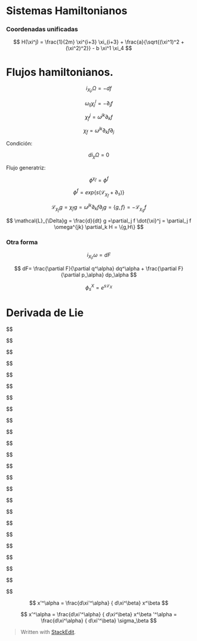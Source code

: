 

# Sistemas Hamiltonianos
 
### Coordenadas unificadas

$$
H(\xi^j) = \frac{1}{2m} \xi^{i+3} \xi_{i+3} + \frac{a}{\sqrt{(\xi^1)^2 + (\xi^2)^2}} - b \xi^1 \xi_4
$$

# Flujos hamiltonianos.


$$
i_{X_F} \Omega = - df
$$

$$
\omega_{lj} \chi_j^l = -\partial_j f
$$

$$
\chi_f^j = \omega^{jk}\partial_k f
$$

$$
\chi_f = \omega^{jk}\partial_k f \partial_j
$$

Condición:

$$
d i_\chi \Omega = 0
$$

Flujo generatriz:

$$
\phi^{\chi_f} = \phi^f
$$

$$
\phi^f = exp\{ s(\mathcal{L}_{\chi_f} + \partial_s )\}
$$

$$
\mathcal{L}_{\chi_f}g = \chi_f g = \omega^{jk}\partial_k f \partial_j g = \{g,f \} = - \mathcal{L}_{\chi_g}f
$$

$$
\mathcal{L}_{\Delta}g = \frac{d}{dt} g =\partial_j f \dot{\xi}^j = \partial_j f \omega^{jk} \partial_k H = \{g,H\}
$$


### Otra forma

$$
i_{X_F} \omega = dF
$$


$$
dF= \frac{\partial F}{\partial q^\alpha} dq^\alpha +  \frac{\partial F}{\partial p_\alpha} dp_\alpha
$$

$$
\phi_s^X = e^{s\mathcal{L}_X}
$$

# Derivada de Lie

$$

$$


$$

$$


$$

$$


$$

$$


$$

$$


$$

$$


$$

$$


$$

$$


$$

$$


$$

$$


$$

$$


$$

$$


$$
x'^\alpha = \frac{d\xi'^\alpha} { d\xi^\beta} x^\beta 
$$


$$
x'^\alpha = \frac{d\xi'^\alpha} { d\xi^\beta} x^\beta '^\alpha = \frac{d\xi^\alpha} { d\xi'^\beta} \sigma_\beta 
$$



> Written with [StackEdit](https://stackedit.io/).
<!--stackedit_data:
eyJoaXN0b3J5IjpbMzE3MTg4MzQ3LDE1Mjc5NTYxMDksNzMwOT
k4MTE2XX0=
-->